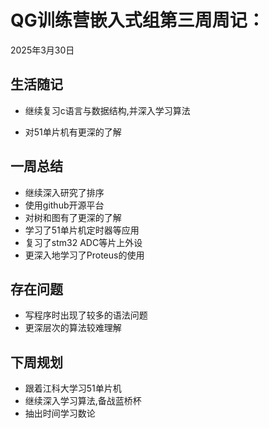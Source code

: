 # QG训练营嵌入式组第三周周记：
2025年3月30日

## 生活随记 

 - 继续复习c语言与数据结构,并深入学习算法           
  
 - 对51单片机有更深的了解

## 一周总结
- 继续深入研究了排序
- 使用github开源平台
- 对树和图有了更深的了解
- 学习了51单片机定时器等应用
- 复习了stm32 ADC等片上外设
- 更深入地学习了Proteus的使用

## 存在问题
- 写程序时出现了较多的语法问题
- 更深层次的算法较难理解

## 下周规划
- 跟着江科大学习51单片机
- 继续深入学习算法,备战蓝桥杯
- 抽出时间学习数论

